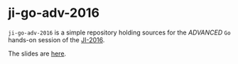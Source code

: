 ji-go-adv-2016
===================

`ji-go-adv-2016` is a simple repository holding sources for the *ADVANCED* `Go`
hands-on session of the [JI-2016](http://ji.in2p3.fr).

The slides are [here](https://talks.godoc.org/github.com/sbinet/ji-go-adv-2016/talk.slide#1).
